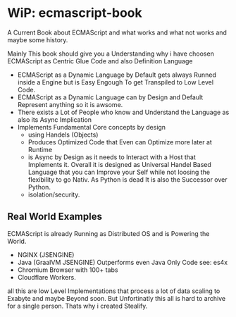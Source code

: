 # WiP: ecmascript-book
A Current Book about ECMAScript and what works and what not works and maybe some history.

Mainly This book should give you a Understanding why i have choosen ECMAScript as Centric Glue Code and also Definition Language
- ECMAScript as a Dynamic Language by Default gets always Runned inside a Engine but is Easy Engough To get Transpiled to Low Level Code.
- ECMAScript as a Dynamic Language can by Design and Default Represent anything so it is awsome. 
- There exists a Lot of People who know and Understand the Language as also its Async Implication 
- Implements Fundamental Core concepts by design
  - using Handels (Objects) 
  - Produces Optimized Code that Even can Optimize more later at Runtime
  - is Async by Design as it needs to Interact with a Host that Implements it. Overall it is designed as Universal Handel Based Language that you can Improve your Self while not loosing the flexibility to go Nativ. As Python is dead It is also the Successor over Python.
  - isolation/security.


## Real World Examples
ECMAScript is already Running as Distributed OS and is Powering the World. 
- NGINX (JSENGINE)
- Java (GraalVM JSENGINE) Outperforms even Java Only Code see: es4x
- Chromium Browser with 100+ tabs
- Cloudflare Workers. 

all this are low Level Implementations that process a lot of data scaling to Exabyte and maybe Beyond soon. But Unfortinatly this all is hard to archive for a single person. Thats why i created Stealify.
